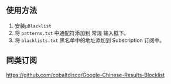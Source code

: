 ## 使用方法

1. 安装`μBlacklist`
2. 将 `patterns.txt` 中通配符添加到 常规 输入框下。
3. 将 `blacklists.txt` 黑名单中的地址添加到 Subscription 订阅中。

## 同类订阅

https://github.com/cobaltdisco/Google-Chinese-Results-Blocklist
